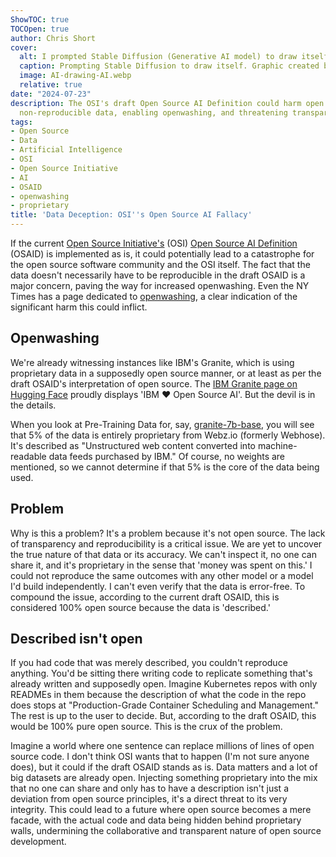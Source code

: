 ```yaml
---
ShowTOC: true
TOCOpen: true
author: Chris Short
cover:
  alt: I prompted Stable Diffusion (Generative AI model) to draw itself. It drew something that's a cross between a robot and an electronic toy you'd give a five-year-old.
  caption: Prompting Stable Diffusion to draw itself. Graphic created by Generative AI.
  image: AI-drawing-AI.webp
  relative: true
date: "2024-07-23"
description: The OSI's draft Open Source AI Definition could harm open source by allowing
  non-reproducible data, enabling openwashing, and threatening transparency.
tags:
- Open Source
- Data
- Artificial Intelligence
- OSI
- Open Source Initiative
- AI
- OSAID
- openwashing
- proprietary
title: 'Data Deception: OSI''s Open Source AI Fallacy'
---
```



If the current [Open Source Initiative's](https://opensource.org/) (OSI) [Open Source AI Definition](https://opensource.org/ai/open-source-ai-definition) (OSAID) is implemented as is, it could potentially lead to a catastrophe for the open source software community and the OSI itself. The fact that the data doesn't necessarily have to be reproducible in the draft OSAID is a major concern, paving the way for increased openwashing. Even the NY Times has a page dedicated to [openwashing](https://www.nytimes.com/2024/05/17/business/what-is-openwashing-ai.html), a clear indication of the significant harm this could inflict.

## Openwashing

We're already witnessing instances like IBM's Granite, which is using proprietary data in a supposedly open source manner, or at least as per the draft OSAID's interpretation of open source. The [IBM Granite page on Hugging Face](https://huggingface.co/ibm-granite) proudly displays 'IBM ❤️ Open Source AI'. But the devil is in the details.

When you look at Pre-Training Data for, say, [granite-7b-base](https://huggingface.co/ibm-granite/granite-7b-base), you will see that 5% of the data is entirely proprietary from Webz.io (formerly Webhose). It's described as "Unstructured web content converted into machine-readable data feeds purchased by IBM." Of course, no weights are mentioned, so we cannot determine if that 5% is the core of the data being used.

## Problem

Why is this a problem? It's a problem because it's not open source. The lack of transparency and reproducibility is a critical issue. We are yet to uncover the true nature of that data or its accuracy. We can't inspect it, no one can share it, and it's proprietary in the sense that 'money was spent on this.' I could not reproduce the same outcomes with any other model or a model I'd build independently. I can't even verify that the data is error-free. To compound the issue, according to the current draft OSAID, this is considered 100% open source because the data is 'described.'

## Described isn't open

If you had code that was merely described, you couldn't reproduce anything. You'd be sitting there writing code to replicate something that's already written and supposedly open. Imagine Kubernetes repos with only READMEs in them because the description of what the code in the repo does stops at "Production-Grade Container Scheduling and Management." The rest is up to the user to decide. But, according to the draft OSAID, this would be 100% pure open source. This is the crux of the problem.

Imagine a world where one sentence can replace millions of lines of open source code. I don't think OSI wants that to happen (I'm not sure anyone does), but it could if the draft OSAID stands as is. Data matters and a lot of big datasets are already open. Injecting something proprietary into the mix that no one can share and only has to have a description isn't just a deviation from open source principles, it's a direct threat to its very integrity. This could lead to a future where open source becomes a mere facade, with the actual code and data being hidden behind proprietary walls, undermining the collaborative and transparent nature of open source development.

